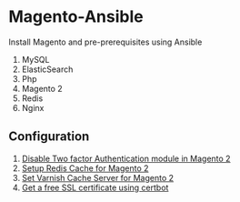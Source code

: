 # Magento-Ansible
Install Magento and pre-prerequisites using Ansible
1. MySQL
2. ElasticSearch
3. Php
4. Magento 2
5. Redis
6. Nginx

## Configuration
1. [Disable Two factor Authentication module in Magento 2](https://magento.stackexchange.com/questions/318715/how-to-disable-two-factor-authentication-module-in-magento-2-4)
2. [Setup Redis Cache for Magento 2](https://www.mgt-commerce.com/tutorial/how-to-setup-redis-cache-for-magento-2/)
3. [Set Varnish Cache Server for Magento 2](https://www.mgt-commerce.com/tutorial/varnish-cache-server-magento/)
4. [Get a free SSL certificate using certbot](https://certbot.eff.org/instructions?ws=nginx&os=ubuntufocal)